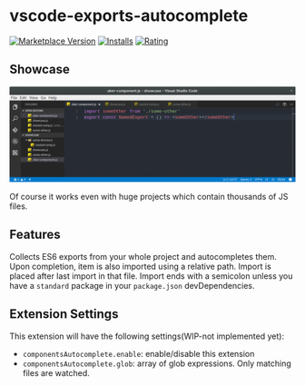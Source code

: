 # vscode-exports-autocomplete

[![Marketplace Version](http://vsmarketplacebadge.apphb.com/version/capaj.vscode-exports-autocomplete.svg)](https://marketplace.visualstudio.com/items?itemName=capaj.vscode-exports-autocomplete) [![Installs](http://vsmarketplacebadge.apphb.com/installs/capaj.vscode-exports-autocomplete.svg)](https://marketplace.visualstudio.com/items?itemName=capaj.vscode-exports-autocomplete) [![Rating](http://vsmarketplacebadge.apphb.com/rating/capaj.vscode-exports-autocomplete.svg)](https://marketplace.visualstudio.com/items?itemName=capaj.vscode-exports-autocomplete)

## Showcase

![showcase](images/showcase.gif)

Of course it works even with huge projects which contain thousands of JS files.

## Features
Collects ES6 exports from your whole project and autocompletes them. Upon completion, item is also imported using a relative path. Import is placed after last import in that file. Import ends with a semicolon unless you have a `standard` package in your `package.json` devDependencies.

## Extension Settings

This extension will have the following settings(WIP-not implemented yet):

* `componentsAutocomplete.enable`: enable/disable this extension
* `componentsAutocomplete.glob`: array of glob expressions. Only matching files are watched.
